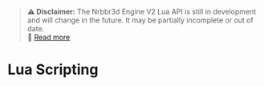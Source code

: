 > **⚠️ Disclaimer:** The Nrbbr3d Engine V2 Lua API is still in development and will change in the future. It may be partially incomplete or out of date.  
> 📖 [Read more](.../Lua%20API%20reference.html#important)

# Lua Scripting
